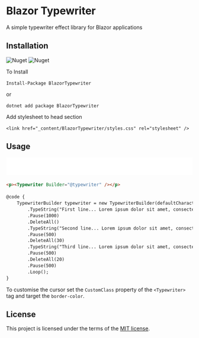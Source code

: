 # Blazor Typewriter
A simple typewriter effect library for Blazor applications

## Installation

![Nuget](https://img.shields.io/nuget/v/BlazorTypewriter) ![Nuget](https://img.shields.io/nuget/dt/BlazorTypewriter)

To Install

```
Install-Package BlazorTypewriter
```

or

```
dotnet add package BlazorTypewriter
```

Add stylesheet to head section

```
<link href="_content/BlazorTypewriter/styles.css" rel="stylesheet" />
```

## Usage

![demo](data/demo.gif)

```html
<p><Typewriter Builder="@typewriter" /></p>

@code {
    TypewriterBuilder typewriter = new TypewriterBuilder(defaultCharacterPause: 6)
        .TypeString("First line... Lorem ipsum dolor sit amet, consectetur adipiscing elit.")
        .Pause(1000)
        .DeleteAll()
        .TypeString("Second line... Lorem ipsum dolor sit amet, consectetur adipiscing elit.", 50)
        .Pause(500)
        .DeleteAll(30)
        .TypeString("Third line... Lorem ipsum dolor sit amet, consectetur adipiscing elit.", 20)
        .Pause(500)
        .DeleteAll(20)
        .Pause(500)
        .Loop();
}
```

To customise the cursor set the `CustomClass` property of the `<Typewriter>` tag and target the `border-color`.

## License

This project is licensed under the terms of the [MIT license](https://github.com/ormesam/blazor-typewriter/blob/master/LICENSE).
